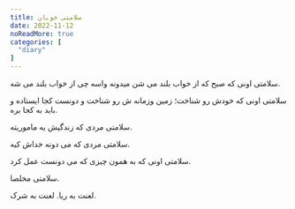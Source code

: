 ```yaml
---
title: سلامتی خوبان
date: 2022-11-12
noReadMore: true
categories: [
  "diary"
]
---
```


سلامتی اونی که صبح که از خواب بلند می شن میدونه واسه چی از خواب بلند می شه.

سلامتی اونی که خودش رو شناخت؛ زمین وزمانه ش رو شناخت و دونست کجا ایستاده و باید به کجا بره.

سلامتی مردی که زندگیش یه ماموریته.

سلامتی مردی که می دونه خداش کیه.

سلامتی اونی که به همون چیزی که می دونست عمل کرد.

سلامتی مخلصا.

لعنت به ریا. لعنت به شرک.
